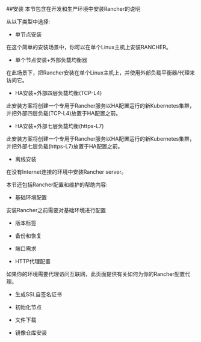 ##安装
本节包含在开发和生产环境中安装Rancher的说明

从以下类型中选择:

- 单节点安装

在这个简单的安装场景中，你可以在单个Linux主机上安装RANCHER。

- 单个节点安装+外部负载均衡器

在此场景下，把Rancher安装在单个Linux主机上，并使用外部负载平衡器/代理来访问它。

- HA安装+外部四层负载均衡(TCP-L4)

此安装方案将创建一个专用于Rancher服务以HA配置运行的新Kubernetes集群，并把外部四层负载(TCP-L4)放置于HA配置之前。

- HA安装+外部七层负载均衡(https-L7)

此安装方案将创建一个专用于Rancher服务以HA配置运行的新Kubernetes集群，并把外部七层负载(https-L7)放置于HA配置之前。

- 离线安装

在没有Internet连接的环境中安装Rancher server。

本节还包括Rancher配置和维护的帮助内容:

- 基础环境配置

安装Rancher之前需要对基础环境进行配置

- 版本标签

- 备份和恢复

- 端口需求

- HTTP代理配置

如果你的环境需要代理访问互联网，此页面提供有关如何为你的Rancher配置代理。

- 生成SSL自签名证书

- 初始化节点

- 文件下载

- 镜像仓库安装
